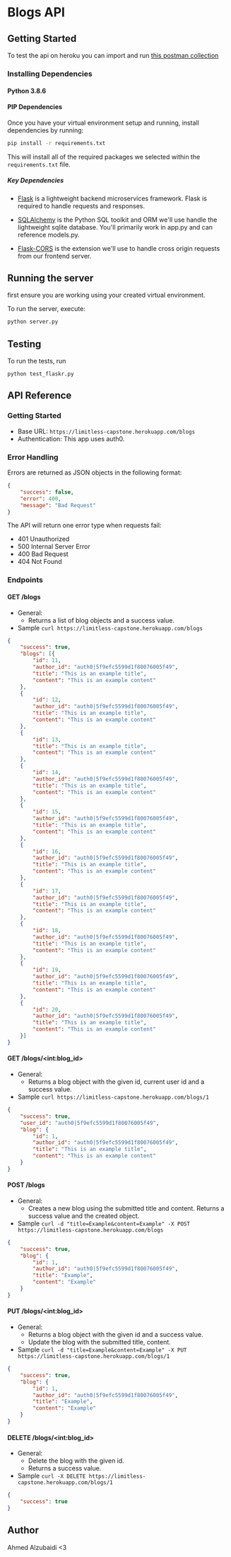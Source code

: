 # Blogs API
## Getting Started
To test the api on heroku you can import and run [this postman collection](Capstone.postman_collection.json)

### Installing Dependencies
#### Python 3.8.6
#### PIP Dependencies

Once you have your virtual environment setup and running, install dependencies by running:

```bash
pip install -r requirements.txt
```

This will install all of the required packages we selected within the `requirements.txt` file.

##### Key Dependencies

- [Flask](http://flask.pocoo.org/)  is a lightweight backend microservices framework. Flask is required to handle requests and responses.

- [SQLAlchemy](https://www.sqlalchemy.org/) is the Python SQL toolkit and ORM we'll use handle the lightweight sqlite database. You'll primarily work in app.py and can reference models.py. 

- [Flask-CORS](https://flask-cors.readthedocs.io/en/latest/#) is the extension we'll use to handle cross origin requests from our frontend server. 

## Running the server

first ensure you are working using your created virtual environment.

To run the server, execute:

```bash
python server.py
```

## Testing
To run the tests, run
```
python test_flaskr.py
```

## API Reference
### Getting Started
- Base URL: `https://limitless-capstone.herokuapp.com/blogs`
- Authentication: This app uses auth0.
### Error Handling
Errors are returned as JSON objects in the following format:
```json
{
    "success": false,
    "error": 400,
    "message": "Bad Request"
}
```
The API will return one error type when requests fail:
- 401 Unauthorized
- 500 Internal Server Error
- 400 Bad Request
- 404 Not Found
### Endpoints
#### GET /blogs
- General:
    - Returns a list of blog objects and a success value.
- Sample `curl https://limitless-capstone.herokuapp.com/blogs`
```json
{
    "success": true,
    "blogs": [{
        "id": 11,
        "author_id": "auth0|5f9efc5599d1f80076005f49",
        "title": "This is an example title",
        "content": "This is an example content"
    },
    {
        "id": 12,
        "author_id": "auth0|5f9efc5599d1f80076005f49",
        "title": "This is an example title",
        "content": "This is an example content"
    },
    {
        "id": 13,
        "title": "This is an example title",
        "content": "This is an example content"
    },
    {
        "id": 14,
        "author_id": "auth0|5f9efc5599d1f80076005f49",
        "title": "This is an example title",
        "content": "This is an example content"
    },
    {
        "id": 15,
        "author_id": "auth0|5f9efc5599d1f80076005f49",
        "title": "This is an example title",
        "content": "This is an example content"
    },
    {
        "id": 16,
        "author_id": "auth0|5f9efc5599d1f80076005f49",
        "title": "This is an example title",
        "content": "This is an example content"
    },
    {
        "id": 17,
        "author_id": "auth0|5f9efc5599d1f80076005f49",
        "title": "This is an example title",
        "content": "This is an example content"
    },
    {
        "id": 18,
        "author_id": "auth0|5f9efc5599d1f80076005f49",
        "title": "This is an example title",
        "content": "This is an example content"
    },
    {
        "id": 19,
        "author_id": "auth0|5f9efc5599d1f80076005f49",
        "title": "This is an example title",
        "content": "This is an example content"
    },
    {
        "id": 20,
        "author_id": "auth0|5f9efc5599d1f80076005f49",
        "title": "This is an example title",
        "content": "This is an example content"
    }]
}
```
#### GET /blogs/\<int:blog_id>
- General:
    - Returns a blog object with the given id, current user id and a success value.
- Sample `curl https://limitless-capstone.herokuapp.com/blogs/1`
```json
{
    "success": true,
    "user_id": "auth0|5f9efc5599d1f80076005f49",
    "blog": {
        "id": 1,
        "author_id": "auth0|5f9efc5599d1f80076005f49",
        "title": "This is an example title",
        "content": "This is an example content"
    }
}
```
#### POST /blogs
- General:
    - Creates a new blog using the submitted title and content. Returns a success value and the created object.
- Sample `curl -d "title=Example&content=Example" -X POST https://limitless-capstone.herokuapp.com/blogs`
```json
{
    "success": true,
    "blog": {
        "id": 1,
        "author_id": "auth0|5f9efc5599d1f80076005f49",
        "title": "Example",
        "content": "Example"
    }
}
```
#### PUT /blogs/\<int:blog_id>
- General:
    - Returns a blog object with the given id and a success value.
    - Update the blog with the submitted title, content.
- Sample `curl -d "title=Example&content=Example" -X PUT https://limitless-capstone.herokuapp.com/blogs/1`
```json
{
    "success": true,
    "blog": {
        "id": 1,
        "author_id": "auth0|5f9efc5599d1f80076005f49",
        "title": "Example",
        "content": "Example"
    }
}
```
#### DELETE /blogs/\<int:blog_id>
- General:
    - Delete the blog with the given id.
    - Returns a success value.
- Sample `curl -X DELETE https://limitless-capstone.herokuapp.com/blogs/1`
```json
{
    "success": true
}
```
## Author
Ahmed Alzubaidi <3
